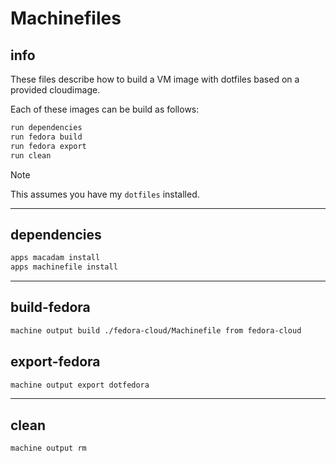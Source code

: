 # Machinefiles

## info

These files describe how to build a VM image with dotfiles based on a provided cloudimage.

Each of these images can be build as follows:

```sh
run dependencies
run fedora build
run fedora export
run clean
```

> [!NOTE]
> This assumes you have my `dotfiles` installed.

---

## dependencies
```sh 
apps macadam install
apps machinefile install
```

---

## build-fedora 
```sh interactive
machine output build ./fedora-cloud/Machinefile from fedora-cloud
```

## export-fedora 
```sh interactive
machine output export dotfedora
```

---

## clean
```sh interactive
machine output rm
```

